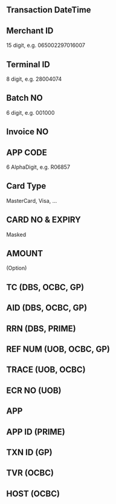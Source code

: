 ## Transaction DateTime  
## Merchant ID  
  15 digit, e.g. 065002297016007  
## Terminal ID  
  8 digit, e.g. 28004074  
## Batch NO  
  6 digit, e.g. 001000  
## Invoice NO  
  
## APP CODE  
  6 AlphaDigit, e.g. R06857
## Card Type  
  MasterCard, Visa, ...  
## CARD NO & EXPIRY
  Masked
## AMOUNT

(Option)
## TC  (DBS, OCBC, GP)
## AID (DBS, OCBC, GP)
## RRN (DBS, PRIME)
## REF NUM (UOB, OCBC, GP)   
## TRACE (UOB, OCBC)
## ECR NO (UOB)
## APP  
## APP ID (PRIME)
## TXN ID (GP)
## TVR (OCBC)
## HOST (OCBC)
